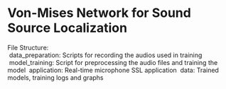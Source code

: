 # Von-Mises Network for Sound Source Localization

File Structure:\
&nbsp;data_preparation: Scripts for recording the audios used in training
&nbsp;model_training: Script for preprocessing the audio files and training the model 
&nbsp;application: Real-time microphone SSL application
&nbsp;data: Trained models, training logs and graphs
